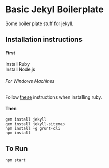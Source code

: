 # Basic Jekyl Boilerplate

Some boiler plate stuff for jekyll.

## Installation instructions

#### First

Install Ruby  
Install Node.js

###### For Windows Machines

Follow [these](http://jekyll-windows.juthilo.com/) instructions when installing ruby.


#### Then
```
gem install jekyll
gem install jekyll-sitemap
npm install -g grunt-cli
npm install
```

## To Run

```
npm start
```
